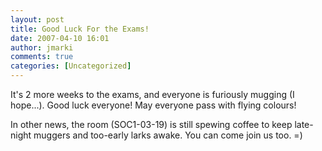 ```yaml
---
layout: post
title: Good Luck For the Exams!
date: 2007-04-10 16:01
author: jmarki
comments: true
categories: [Uncategorized]
---
```

It's 2 more weeks to the exams, and everyone is furiously mugging (I hope...). Good luck everyone! May everyone pass with flying colours!

In other news, the room (SOC1-03-19) is still spewing coffee to keep late-night muggers and too-early larks awake. You can come join us too. =)
